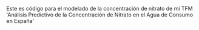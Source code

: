 Este es código para el modelado de la concentración de nitrato de mi TFM 'Análisis Predictivo de la Concentración de Nitrato en el Agua de Consumo en España'
